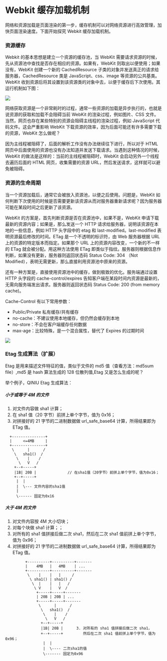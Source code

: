 # Webkit 缓存加载机制

网络和资源加载是页面渲染的第一步，缓存机制可以对网络资源进行高效管理，加快页面渲染速度。下面开始探究 Webkit 缓存加载机制。

### 资源缓存

Webkit 的基本思想是建立一个资源的缓存池，当 WebKit 需要请求资源的时候，先从资源池中查找是否存在相应的资源。如果有，WebKit 则取出以便使用；如果没有，WebKit 创建一个新的 CachedResource 子类的对象并发送真正的请求给服务器，CachedResource 类是 JavaScript、css、image 等资源的公共基类。WebKit 收到资源后将其设置到该资源类的对象中去，以便于缓存后下次使用。其运行机制如下图：

[![](https://api.superbed.cn/pic/5bf50a52c4ff9e05833a053e)](https://api.superbed.cn/pic/5bf50a52c4ff9e05833a053e)

网络获取资源是一个非常耗时的过程，通常一些资源的加载是异步执行的，也就是说资源的获取和加载不会阻碍当前 WebKit 的渲染过程，例如图片、CSS 文件。当然，网页也存在某些特别的资源会阻碍主线程的渲染过程，例如 JavaScript 代码文件。这会严重影响 WebKit 下载资源的效率，因为后面可能还有许多需要下载的资源，WebKit 怎么做呢？

因为主线程被阻碍了，后面的解析工作没有办法继续往下进行，所以对于 HTML 网页中后面使用的资源也没有办法知道并发送下载请求。当遇到这种情况的时候，WebKit 的做法是这样的：当前的主线程被阻碍时，WebKit 会启动另外一个线程去遍历后面的 HTML 网页，收集需要的资源 URL，然后发送请求，这样就可以避免被阻碍。

### 资源的生命周期

当一个资源加载后，通常它会被放入资源池，以便之后使用。问题是，WebKit 如何判断下次使用的时候是否需要更新该资源从而对服务器重新请求呢？因为服务器可能在某段时间之后更新了该资源。

WebKit 的方案是，首先判断资源是否在资源池中，如果不是，WebKit 申请下载最新的资源内容；如果是，那么发送一个 HTTP 请求给服务器，说明该资源在本地的一些信息，例如 HTTP 头字段中的 etag 和 last-modified。last-modified 表明资源最后修改的时间。ETag 是一个不透明的标识符，由 Web 服务器根据 URL 上的资源的特定版本而指定。如果那个 URL 上的资源内容改变，一个新的不一样的 ETag 就会被分配。用这种方法使用 ETag 即类似于指纹。服务器则根据信息作判断，如果没有更新，服务器则返回状态码 Status Code: 304 （Not Modified），表明无需更新，那么直接利用资源池中原来的资源。

还有一种方案是，直接使用资源池中的缓存，做到极致的优化。服务端通过设置 HTTP 头字段的 cache-control/expires 告知客户端在某段时间内资源是最新的，无需向服务端发出请求。服务器则返回状态码 Status Code: 200 (from memory cache)。

Cache-Control 有以下常用参数：

-   Public/Private 私有缓存/共有缓存
-   no-cache：不建议使用本地缓存，但仍然会缓存到本地
-   no-store：不会在客户端缓存任何数据
-   max-age：比较特殊，是一个混合属性，替代了 Expires 的过期时间

[![](https://api.superbed.cn/pic/5bf51ae9c4ff9e058245fdfc)](https://api.superbed.cn/pic/5bf51ae9c4ff9e058245fdfc)

### Etag 生成算法（扩展）

Etag 是用来描述文件特征的值，类似于文件的 md5 值（查看方法：md5sum file）,md5 是 hash 算法生成的 128 位散列值,Etag 又是怎么生成的呢？

举个例子，QINIU Etag 生成算法：

##### 小于或等于 4M 的文件

1. 对文件内容做 sha1 计算；
2. 在 sha1 值（20 字节）前拼上单个字节，值为 0x16；
3. 对拼接好的 21 字节的二进制数据做 url_safe_base64 计算，所得结果即为 ETag 值。

```
  +---------------+
  |     <=4MB     |
  +---------------+
   \      |      /
    \   sha1()  /
     \    |    /
      \   V   /
    +--+-----+
    |1B| 20B |              // 在sha1值（20字节）前拼上单个字节，值为0x16；
    +--+-----+
     |  |
     |  \--- 文件内容的sha1值
     |
     \------ 固定为0x16
```

##### 大于 4M 的文件

1. 对文件内容按 4M 大小切块；
2. 对每个块做 sha1 计算；；
3. 对所有的 sha1 值拼接后做二次 sha1，然后在二次 sha1 值前拼上单个字节，值为 0x96；
4. 对拼接好的 21 字节的二进制数据做 url_safe_base64 计算，所得结果即为 ETag 值。

```
         +----------+----------+-------
         |    4MB   |   4MB    | ...
         +----------+----------+-------
          \    |    |   |     /
           \ sha1() | sha1() /
            \  |    |   |   /
             \ V    |   V  /
              +-----+-----+-------
              | 20B | 20B | ...
              +-----+-----+-------
               \      |      /
                \   sha1()  /
                 \    |    /
                  \   V   /
                +--+-----+
                |1B| 20B |      3. 对所有的 sha1 值拼接后做二次 sha1，
                +--+-----+         然后在二次 sha1 值前拼上单个字节，值为0x96；
                 |  |
                 |  \---- 二次sha1的值
                 \------- 固定为0x96
```
